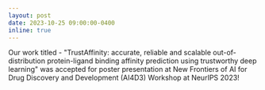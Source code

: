 ```yaml
---
layout: post
date: 2023-10-25 09:00:00-0400
inline: true
---
```


Our work titled - "TrustAffinity: accurate, reliable and scalable out-of-distribution protein-ligand binding affinity prediction using trustworthy deep learning" was accepted for poster presentation at New Frontiers of AI for Drug Discovery and Development (AI4D3) Workshop at NeurIPS 2023!
